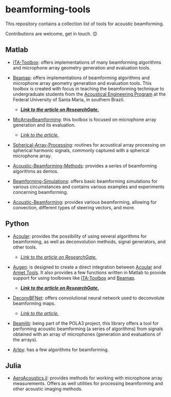 # beamforming-tools

This repository contains a collection list of tools for acoustic beamforming.

Contributions are welcome, get in touch. 😊

## Matlab

- [ITA-Toolbox](https://git.rwth-aachen.de/ita/toolbox): offers implementations of many beamforming algorithms and microphone array geometry generation and evaluation tools.

- [Beamap](https://github.com/eac-ufsm/beamap): offers implementations of beamforming algorithms and microphone array geometry generation and evaluation tools. This toolbox is created with focus in teaching the beamforming technique to undergraduate students from the [Acoustical Engineering Program](https://asa.scitation.org/doi/10.1121/10.0013570) at the Federal University of Santa Maria, in southern Brazil.
    - __*[Link to the article on ResearchGate.](https://www.researchgate.net/publication/362024706_Teaching_acoustical_beamforming_via_active_learning)*__

- [MicArrayBeamforming](https://github.com/MiguelBlancoGalindo/MicArrayBeamforming): this toolbox is focused on microphone array generation and its evaluation.
    - *[Link to the article.](https://www.aes.org/e-lib/browse.cfm?elib=20851)*

- [Spherical-Array-Processing](https://github.com/polarch/Spherical-Array-Processing):  routines for acoustical array processing on spherical harmonic signals, commonly captured with a spherical microphone array.

- [Acoustic-Beamforming-Methods](https://github.com/HauLiang/Acoustic-Beamforming-Methods): provides a series of beamforming algorithms as demos.

- [Beamforming-Simulations](https://github.com/Anwar-M/Beamforming-Simulations): offers basic beamforming simulations for various circumstances and contains various examples and experiments concerning beamforming.

- [Acoustic-Beamforming](https://github.com/Anwar-M/Acoustic-Beamforming): provides various beamforming, allowing for convection, different types of steering vectors, and more.


## Python

- [Acoular](https://github.com/acoular/acoular): provides the possibility of using several algorithms for beamforming, as well as deconvolution methods, signal generators, and other tools.
    - *[Link to the article on ResearchGate.](https://www.researchgate.net/publication/308351201_A_Python_framework_for_microphone_array_data_processing)*

- [Augen](https://github.com/eac-ufsm/augen): is designed to create a direct integration between [Acoular](https://github.com/acoular/acoular) and [Amiet Tools](https://github.com/fchirono/amiet_tools). It also provides a few functions written in Matlab to provide support for using toolboxes like [ITA-Toolbox](https://git.rwth-aachen.de/ita/toolbox) and [Beamap](https://github.com/eac-ufsm/beamap).
    - __*[Link to the article on ResearchGate.](https://www.researchgate.net/publication/363031873_Integracao_de_multiplas_toolboxes_para_aplicacao_em_beamforming_e_aeroacustica)*__

- [DeconvBFNet](https://gitlab.isae-supaero.fr/daep/deconvbfnet): offers convolutional neural network used to deconvolute beamforming maps.
  - *[Link to the article.](https://www.ingentaconnect.com/content/ince/incecp/2021/00000263/00000001/art00057)*

- [Beamlib](https://gitlab.isae-supaero.fr/acoustic-beamforming/beamlib): being part of the POLA3 project, this library offers a tool for performing acoustic beamforming (a series of algorithms) from signals obtained with an array of microphones (generation and evaluations of the arrays).

- [Arlpy](https://github.com/org-arl/arlpy): has a few algorithms for beamforming.

## Julia

- [AeroAcoustics.jl](https://github.com/1oly/AeroAcoustics.jl): provides methods for working with microphone array measurements. Offers as well utilities for processing beamforming and other acoustic imaging methods.


